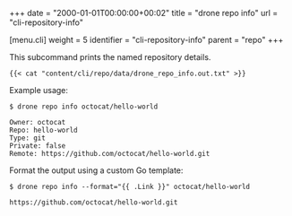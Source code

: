+++
date = "2000-01-01T00:00:00+00:02"
title = "drone repo info"
url = "cli-repository-info"

[menu.cli]
  weight = 5
  identifier = "cli-repository-info"
  parent = "repo"
+++

This subcommand prints the named repository details.

```text
{{< cat "content/cli/repo/data/drone_repo_info.out.txt" >}}
```

Example usage:

```text
$ drone repo info octocat/hello-world

Owner: octocat
Repo: hello-world
Type: git
Private: false
Remote: https://github.com/octocat/hello-world.git
```

Format the output using a custom Go template:

```text
$ drone repo info --format="{{ .Link }}" octocat/hello-world

https://github.com/octocat/hello-world.git
```
